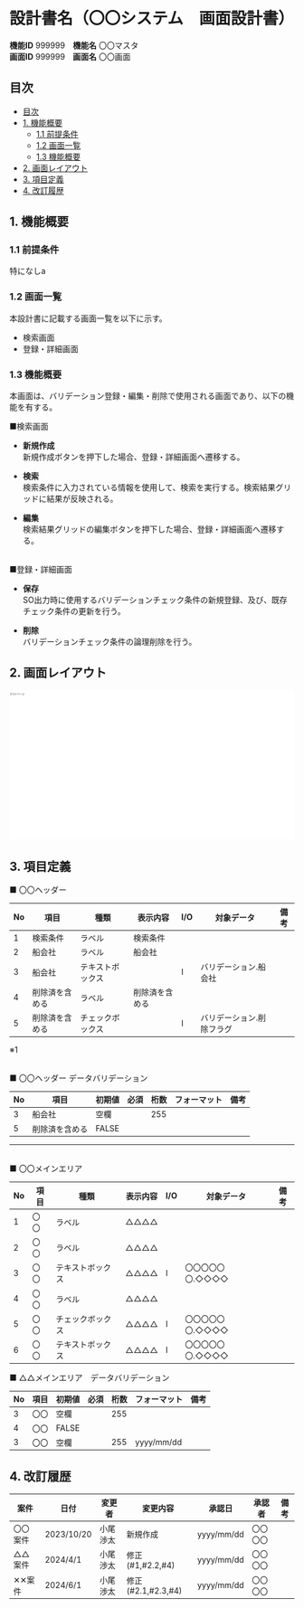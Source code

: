 # 設計書名（〇〇システム　画面設計書）

**機能ID** 999999　**機能名** 〇〇マスタ  
**画面ID** 999999　**画面名** 〇〇画面  

## 目次

- [目次](#目次)
- [1. 機能概要](#1-機能概要)
  - [1.1 前提条件](#11-前提条件)
  - [1.2 画面一覧](#12-画面一覧)
  - [1.3 機能概要](#13-機能概要)
- [2. 画面レイアウト](#2-画面レイアウト)
- [3. 項目定義](#3-項目定義)
- [4. 改訂履歴](#4-改訂履歴)

## 1. 機能概要

### 1.1 前提条件

特になしa

### 1.2 画面一覧

本設計書に記載する画面一覧を以下に示す。

- 検索画面
- 登録・詳細画面

### 1.3 機能概要

本画面は、バリデーション登録・編集・削除で使用される画面であり、以下の機能を有する。

■検索画面

- **新規作成**  
新規作成ボタンを押下した場合、登録・詳細画面へ遷移する。

- **検索**  
検索条件に入力されている情報を使用して、検索を実行する。検索結果グリッドに結果が反映される。

- **編集**  
検索結果グリッドの編集ボタンを押下した場合、登録・詳細画面へ遷移する。  
&nbsp;  

■登録・詳細画面

- **保存**  
SO出力時に使用するバリデーションチェック条件の新規登録、及び、既存チェック条件の更新を行う。

- **削除**  
バリデーションチェック条件の論理削除を行う。

<!-- 改ページ用コード -->
<div style="page-break-before:always"></div>

## 2. 画面レイアウト

![sample_page](https://github.com/obi1111/testMd/blob/main/image/template/sample.jpeg?raw=true)

## 3. 項目定義

**■** 〇〇ヘッダー  

| No | 項目   | 種類       | 表示内容  | I/O | 対象データ       | 備考 |
|----|------|----------|------|-----|-------------|----|
| 1  | 検索条件 | ラベル      | 検索条件 |    |             |    |
| 2  | 船会社  | ラベル      | 船会社  |    |             |    |
| 3  | 船会社  | テキストボックス |      | I   | バリデーション.船会社 |    |
| 4  | 削除済を含める  | ラベル      | 削除済を含める  |    |             |    |
| 5  | 削除済を含める  | チェックボックス |      | I   | バリデーション.削除フラグ |    |

※1

&nbsp;  
**■** 〇〇ヘッダー  データバリデーション

| No | 項目  | 初期値 | 必須 | 桁数  | フォーマット | 備考 |
|----|-----|-----|----|-----|--------|----|
| 3  | 船会社 | 空欄   |   | 255 |        |    |
| 5  | 削除済を含める | FALSE   |   |  |        |    |

---
&nbsp;  
**■** 〇〇メインエリア

| No | 項目   | 種類       | 表示内容  | I/O | 対象データ       | 備考 |
|----|------|----------|------|-----|-------------|----|
| 1  | 〇〇 | ラベル      | △△△△ |    |             |    |
| 2  | 〇〇 | ラベル      | △△△△ |    |             |    |
| 3  | 〇〇 | テキストボックス | △△△△ | I   | 〇〇〇〇〇〇.◇◇◇◇ |    |
| 4  | 〇〇 | ラベル      | △△△△ |    |             |    |
| 5  | 〇〇 | チェックボックス | △△△△ | I   | 〇〇〇〇〇〇.◇◇◇◇ |    |
| 6  | 〇〇 | テキストボックス | △△△△ | I   | 〇〇〇〇〇〇.◇◇◇◇ |    |

**■** △△メインエリア　データバリデーション
  
| No | 項目  | 初期値 | 必須 | 桁数  | フォーマット | 備考 |
|----|-----|-----|----|-----|--------|----|
| 3  | 〇〇 | 空欄   |   | 255 |        |    |
| 4  | 〇〇 | FALSE   |   |  |        |    |
| 3  | 〇〇 | 空欄   |   | 255 | yyyy/mm/dd |    |

## 4. 改訂履歴
  
| 案件   | 日付         | 変更者  | 変更内容           | 承認日 | 承認者 | 備考 |
|------|------------|------|----------------|-----|-----|----|
| 〇〇案件 | 2023/10/20 | 小尾渉太 | 新規作成           |   yyyy/mm/dd  |  〇〇〇〇   |    |
| △△案件 | 2024/4/1   | 小尾渉太 | 修正(#1,#2.2,#4) |   yyyy/mm/dd  |   〇〇〇〇  |    |
| ✕✕案件 | 2024/6/1   | 小尾渉太 | 修正(#2.1,#2.3,#4) |   yyyy/mm/dd  |   〇〇〇〇  |    |
